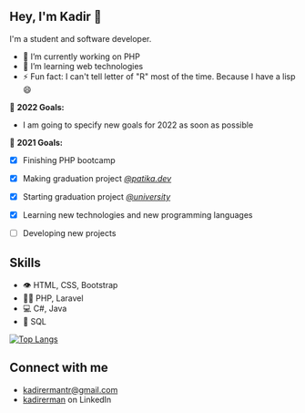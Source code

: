 ## Hey, I'm Kadir 👋
I'm a student and software developer.

- 🔭 I’m currently working on PHP
- 🌱 I’m learning web technologies
- ⚡ Fun fact: I can't tell letter of "R" most of the time. Because I have a lisp 😄


🎯 **2022 Goals:**
- I am going to specify new goals for 2022 as soon as possible


🎯 **2021 Goals:**
- [x] Finishing PHP bootcamp
- [x] Making graduation project [*@patika.dev*](https://www.patika.dev/)
- [x] Starting graduation project [*@university*](https://bilgisayar.dpu.edu.tr/)
- [x] Learning new technologies and new programming languages
- [ ] Developing new projects


## Skills
- 👁️ HTML, CSS, Bootstrap
- 👨‍💻 PHP, Laravel
- 💻 C#, Java
- 💽 SQL

[![Top Langs](https://github-readme-stats.vercel.app/api/top-langs/?username=kadirermantr&layout=compact)](https://github-readme-stats.vercel.app/api/top-langs/?username=kadirermantr&layout=compact&langs_count=10)


## Connect with me
- [kadirermantr@gmail.com](mailto:kadirermantr@gmail.com)
- [kadirerman](https://www.linkedin.com/in/kadirerman/) on LinkedIn
